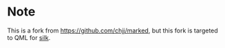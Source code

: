 # Note
This is a fork from https://github.com/chjj/marked, but this fork is
targeted to QML for [silk](http://silk.qtquick.me/).
